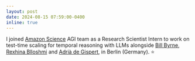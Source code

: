 ```yaml
---
layout: post
date: 2024-08-15 07:59:00-0400
inline: true
---
```

I joined [Amazon Science](https://www.amazon.science/) AGI team as a Research Scientist Intern to work on test-time scaling for temporal reasoning with LLMs alongside [Bill Byrne](https://scholar.google.com/citations?hl=en&user=BVUcMU4AAAAJ&view_op=list_works&sortby=pubdate), [Rexhina Blloshmi](https://scholar.google.com/citations?user=DcviB6QAAAAJ&hl=en) and [Adrià de Gispert](https://scholar.google.com/citations?user=zgrlytAAAAAJ&hl=en), in Berlin (Germany). ⭐